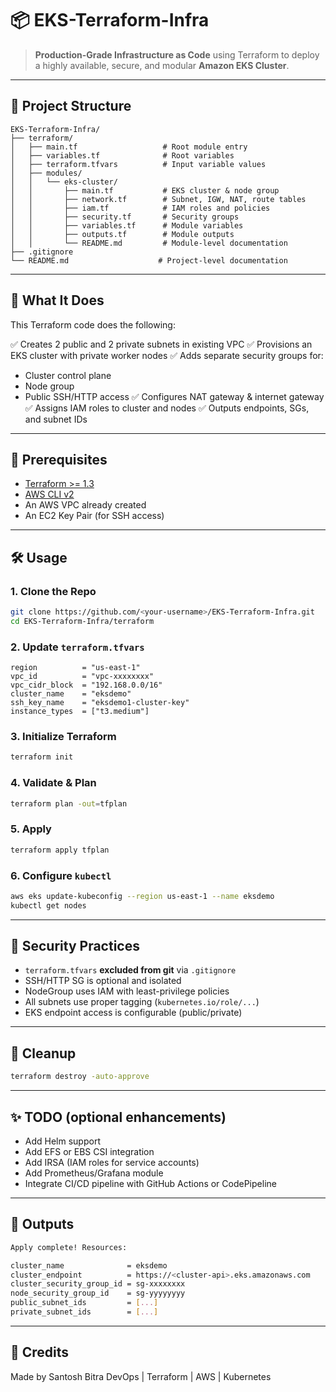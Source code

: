 # 📦 EKS-Terraform-Infra

> **Production-Grade Infrastructure as Code** using Terraform to deploy a highly available, secure, and modular **Amazon EKS Cluster**.

---

## 📁 Project Structure

```
EKS-Terraform-Infra/
├── terraform/
│   ├── main.tf                   # Root module entry
│   ├── variables.tf              # Root variables
│   ├── terraform.tfvars          # Input variable values
│   ├── modules/
│   │   └── eks-cluster/
│   │       ├── main.tf           # EKS cluster & node group
│   │       ├── network.tf        # Subnet, IGW, NAT, route tables
│   │       ├── iam.tf            # IAM roles and policies
│   │       ├── security.tf       # Security groups
│   │       ├── variables.tf      # Module variables
│   │       ├── outputs.tf        # Module outputs
│   │       └── README.md         # Module-level documentation
├── .gitignore
└── README.md                    # Project-level documentation
```

---

## 🚀 What It Does

This Terraform code does the following:

✅ Creates 2 public and 2 private subnets in existing VPC
✅ Provisions an EKS cluster with private worker nodes
✅ Adds separate security groups for:

* Cluster control plane
* Node group
* Public SSH/HTTP access
  ✅ Configures NAT gateway & internet gateway
  ✅ Assigns IAM roles to cluster and nodes
  ✅ Outputs endpoints, SGs, and subnet IDs

---

## 🧠 Prerequisites

* [Terraform >= 1.3](https://www.terraform.io/downloads.html)
* [AWS CLI v2](https://docs.aws.amazon.com/cli/latest/userguide/install-cliv2.html)
* An AWS VPC already created
* An EC2 Key Pair (for SSH access)

---

## 🛠️ Usage

### 1. Clone the Repo

```bash
git clone https://github.com/<your-username>/EKS-Terraform-Infra.git
cd EKS-Terraform-Infra/terraform
```

### 2. Update `terraform.tfvars`

```hcl
region          = "us-east-1"
vpc_id          = "vpc-xxxxxxxx"
vpc_cidr_block  = "192.168.0.0/16"
cluster_name    = "eksdemo"
ssh_key_name    = "eksdemo1-cluster-key"
instance_types  = ["t3.medium"]
```

### 3. Initialize Terraform

```bash
terraform init
```

### 4. Validate & Plan

```bash
terraform plan -out=tfplan
```

### 5. Apply

```bash
terraform apply tfplan
```

### 6. Configure `kubectl`

```bash
aws eks update-kubeconfig --region us-east-1 --name eksdemo
kubectl get nodes
```

---

## 🔐 Security Practices

* `terraform.tfvars` **excluded from git** via `.gitignore`
* SSH/HTTP SG is optional and isolated
* NodeGroup uses IAM with least-privilege policies
* All subnets use proper tagging (`kubernetes.io/role/...`)
* EKS endpoint access is configurable (public/private)

---

## 🧹 Cleanup

```bash
terraform destroy -auto-approve
```

---

## ✨ TODO (optional enhancements)

* Add Helm support
* Add EFS or EBS CSI integration
* Add IRSA (IAM roles for service accounts)
* Add Prometheus/Grafana module
* Integrate CI/CD pipeline with GitHub Actions or CodePipeline

---

## 📸 Outputs

```bash
Apply complete! Resources:

cluster_name              = eksdemo
cluster_endpoint          = https://<cluster-api>.eks.amazonaws.com
cluster_security_group_id = sg-xxxxxxxx
node_security_group_id    = sg-yyyyyyyy
public_subnet_ids         = [...]
private_subnet_ids        = [...]
```

---

## 🤝 Credits
Made by Santosh Bitra
DevOps | Terraform | AWS | Kubernetes